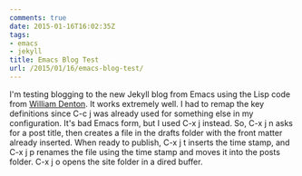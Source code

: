 ```yaml
---
comments: true
date: 2015-01-16T16:02:35Z
tags:
- emacs
- jekyll
title: Emacs Blog Test
url: /2015/01/16/emacs-blog-test/
---
```


I'm testing blogging to the new Jekyll blog from Emacs using the Lisp code from [William Denton](https://www.miskatonic.org/2014/01/26/more-about-emacs-and-jekyll/ ).
It works extremely well. I had to remap the key definitions since C-c j was already used for something else in my configuration. It's bad Emacs form, but I used C-x j instead. So, C-x j n asks for a post title, then creates a file in the drafts folder with the front matter already inserted. When ready to publish, C-x j t inserts the time stamp, and C-x j p renames the file using the time stamp and moves it into the posts folder. C-x j o opens the site folder in a dired buffer.

